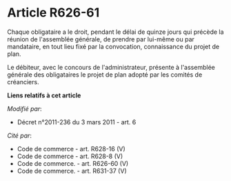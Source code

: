 # Article R626-61

Chaque obligataire a le droit, pendant le délai de quinze jours qui précède la réunion de l'assemblée générale, de prendre
par lui-même ou par mandataire, en tout lieu fixé par la convocation, connaissance du projet de plan. 

Le débiteur, avec le concours de l'administrateur, présente à l'assemblée générale des obligataires le projet de plan adopté
par les comités de créanciers.

**Liens relatifs à cet article**

_Modifié par_:

  - Décret n°2011-236 du 3 mars 2011 - art. 6

_Cité par_:

  - Code de commerce - art. R628-16 (V)
  - Code de commerce - art. R628-8 (V)
  - Code de commerce. - art. R626-60 (V)
  - Code de commerce. - art. R631-37 (V)
